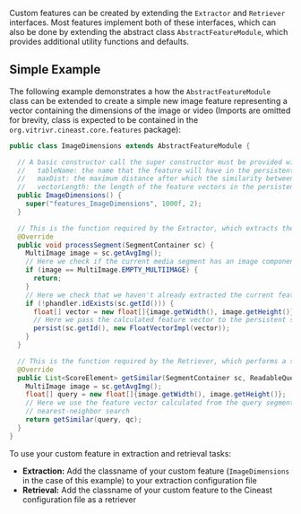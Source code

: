 Custom features can be created by extending the `Extractor` and `Retriever` interfaces.
Most features implement both of these interfaces, which can also be done by extending the abstract class `AbstractFeatureModule`, which provides additional utility functions and defaults.

## Simple Example

The following example demonstrates a how the `AbstractFeatureModule` class can be extended to create a simple new image feature representing a vector containing the dimensions of the image or video (Imports are omitted for brevity, class is expected to be contained in the `org.vitrivr.cineast.core.features` package):

```java
public class ImageDimensions extends AbstractFeatureModule {

  // A basic constructor call the super constructor must be provided with the following arguments:
  //   tableName: the name that the feature will have in the persistent storage (by convention "features_<class name>")
  //   maxDist: the maximum distance after which the similarity between two vectors should be considered 0
  //   vectorLength: the length of the feature vectors in the persistent storage
  public ImageDimensions() {
    super("features_ImageDimensions", 1000f, 2);
  }

  // This is the function required by the Extractor, which extracts the feature when new media objects are ingested
  @Override
  public void processSegment(SegmentContainer sc) {
    MultiImage image = sc.getAvgImg();
    // Here we check if the current media segment has an image component
    if (image == MultiImage.EMPTY_MULTIIMAGE) {
      return;
    }
    // Here we check that we haven't already extracted the current feature for the current media segment
    if (!phandler.idExists(sc.getId())) {
      float[] vector = new float[]{image.getWidth(), image.getHeight()};
      // Here we pass the calculated feature vector to the persistent storage
      persist(sc.getId(), new FloatVectorImpl(vector));
    }
  }

  // This is the function required by the Retriever, which performs a similarity query given a query media segment
  @Override
  public List<ScoreElement> getSimilar(SegmentContainer sc, ReadableQueryConfig qc) {
    MultiImage image = sc.getAvgImg();
    float[] query = new float[]{image.getWidth(), image.getHeight()};
    // Here we use the feature vector calculated from the query segment to search for similar segments using standard
    // nearest-neighbor search
    return getSimilar(query, qc);
  }
}
```

To use your custom feature in extraction and retrieval tasks:
- **Extraction:** Add the classname of your custom feature (`ImageDimensions` in the case of this example) to your extraction configuration file
- **Retrieval:** Add the classname of your custom feature to the Cineast configuration file as a retriever